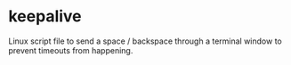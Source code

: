 # keepalive

Linux script file to send a space / backspace through a terminal window to prevent timeouts from happening.
